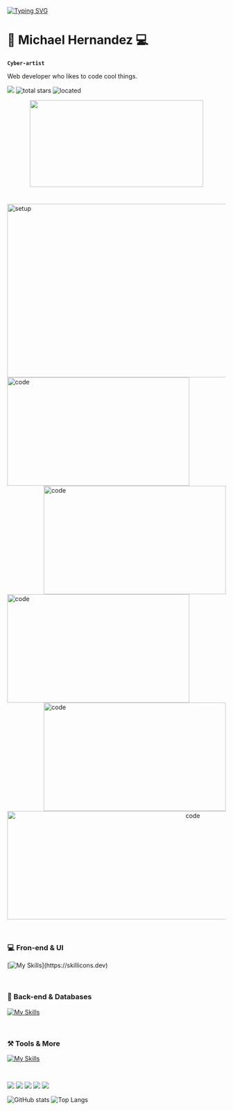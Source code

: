 [![Typing SVG](https://readme-typing-svg.demolab.com?font=Rubik+Lines&pause=1000&color=00F71E&background=000000&vCenter=true&multiline=true&random=false&width=435&lines=+%3E_++++ex+nihilo+nihil+fit)](https://git.io/typing-svg)

# 🌆  Michael Hernandez 💻

**` Cyber-artist `**

Web developer who likes to code cool things.

   <p align="left">
      <img src="https://custom-icon-badges.demolab.com/badge/-maykolandres4@gmail.com-red?style=for-the-badge&logo=mention&logoColor=white"/> 
      <img alt="total stars" title="Total stars on GitHub" src="https://custom-icon-badges.demolab.com/github/stars/mvykool?color=%23E1AD0E&logo=star&logoColor=white&style=for-the-badge&labelColor=C79600""/>
     <img alt="located" title="located" src="https://custom-icon-badges.demolab.com/badge/Medellin-Col-blue?style=for-the-badge&logo=location&logoColor=white&labelColor=blue"/>
</p>

<p align="center"><img height="200" width="400" src="https://spotify-github-profile.kittinanx.com/api/view?uid=td03971l1rpnxr4fz4605tdmy&cover_image=true&theme=novatorem&show_offline=false&background_color=121212&interchange=false&bar_color=3a9037"/></p>

# 
<div>
<img src="https://github.com/mvykool/mvykool/assets/87054757/c187cde5-4b9a-4522-aab4-47f6cc022953" alt="setup" style="width: 840px; height: 400px; object-fit: cover;"/>
<img align="left" alt="code" width="420" height="250" src="https://inspgr.id/app/uploads/2023/05/pixel-art-kirokaze-19.gif" />
<img align="right" alt="code" width="420" height="250" src="https://i.pinimg.com/originals/bc/6c/17/bc6c171eee288a2f1e124c749303b24e.gif" />
</div>
<img align="left" alt="code" width="420" height="250" src="https://i.pinimg.com/originals/df/66/1b/df661b213ee05573007418bcd5cca532.gif" />
<img align="right" alt="code" width="420" height="250" src="https://media.tenor.com/3bTxZ4HdrysAAAAC/pixels-neon.gif" />
</br>
<p align="center"><img  alt="code" width="840" height="250" src="https://steamuserimages-a.akamaihd.net/ugc/2438013375536940927/D370DBF7BFC83ED36F783F08A598FFF3E71A1D61/?imw=5000&imh=5000&ima=fit&impolicy=Letterbox&imcolor=%23000000&letterbox=false" /></p>


$~~~~~~~~~~~$

<h3>💻  Fron-end & UI</h3>

[![My Skills](https://skillicons.dev/icons?i=html,css,js,ts,react,angular,redux,tailwind,sass,nextjs,vite,astro,jest,)](https://skillicons.dev)

$~~~~~~~~~~~$

<h3>🤖 Back-end & Databases</h3>

[![My Skills](https://skillicons.dev/icons?i=nodejs,express,nestjs,firebase,mongodb,mysql,postgres)](https://skillicons.dev)

$~~~~~~~~~~~$

<h3>⚒️ Tools & More</h3>

[![My Skills](https://skillicons.dev/icons?i=neovim,git,github,linux,arch,postman,bash,figma)](https://skillicons.dev)

$~~~~~~~~~~~$

![](http://github-profile-summary-cards.vercel.app/api/cards/profile-details?username=mvykool&theme=2077)
![](http://github-profile-summary-cards.vercel.app/api/cards/repos-per-language?username=mvykool&theme=2077)
![](http://github-profile-summary-cards.vercel.app/api/cards/most-commit-language?username=mvykool&theme=2077)
![](http://github-profile-summary-cards.vercel.app/api/cards/stats?username=mvykool&theme=2077)
![](http://github-profile-summary-cards.vercel.app/api/cards/productive-time?username=mvykool&theme=2077&utcOffset=8)

![ GitHub stats](https://github-readme-stats.vercel.app/api?username=mvykool&show_icons=true&theme=tokyonight)
![Top Langs](https://github-readme-stats.vercel.app/api/top-langs/?username=mvykool&layout=compact&theme=tokyonight)
